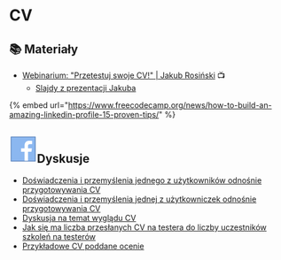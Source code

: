 # CV

## 📚 Materiały

* [Webinarium: "Przetestuj swoje CV!" | Jakub Rosiński](https://www.youtube.com/watch?v=1lloUWO8Vzc) 📺
  * [Slajdy z prezentacji Jakuba](http://www.slideshare.net/JakubRosiski1/przetestuj-swoje-cv)&#x20;

{% embed url="https://www.freecodecamp.org/news/how-to-build-an-amazing-linkedin-profile-15-proven-tips/" %}



## <img src="../.gitbook/assets/icons8-facebook-50 (10) (1) (1) (1) (1) (6).png" alt="" data-size="line">**Dyskusje**

* [Doświadczenia i przemyślenia jednego z użytkowników odnośnie przygotowywania CV](https://www.facebook.com/groups/TestowanieOprogramowania/permalink/1452377648118142/)
* [Doświadczenia i przemyślenia jednej z użytkowniczek odnośnie przygotowywania CV](https://www.facebook.com/groups/TestowanieOprogramowania/permalink/1469995643023009/)
* [Dyskusja na temat wyglądu CV](https://www.facebook.com/groups/TestowanieOprogramowania/permalink/1465572033465370/)
* [Jak się ma liczba przesłanych CV na testera do liczby uczestników szkoleń na testerów](https://www.facebook.com/groups/TestowanieOprogramowania/permalink/1452903078065599/)
* [Przykładowe CV poddane ocenie](https://www.facebook.com/groups/TestowanieOprogramowania/permalink/1465572033465370/)
